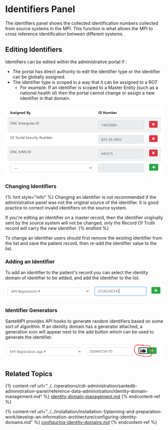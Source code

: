 # Identifiers Panel

The identifiers panel shows the collected identification numbers collected from source systems in the MPI. This function is what allows the MPI to cross reference identification between different systems.

## Editing Identifiers

Identifiers can be edited within the administrative portal if :

* The portal has direct authority to edit the identifier type or the identifier can be globally assigned.
* The identifier type is scoped in a way that it can be assigned to a ROT
  * For example: If an identifier is scoped to a Master Entity (such as a national health id) then the portal cannot change or assign a new identifier in that domain.

![](<../../.gitbook/assets/image (439).png>)

### Changing Identifiers

{% hint style="info" %}
Changing an identifier is not recommended if the administrative panel was not the original source of the identifier. It is good practice to correct invalid identifiers on the source system.&#x20;

If you're editing an identifier on a master record, then the identifier originally sent by the source system will not be changed, only the Record Of Truth record will carry the new identifier.
{% endhint %}

To change an identifier users should first remove the existing identifier from the list and save the patient record, then re-add the identifier value to the list.

### Adding an Identifier

To add an identifier to the patient's record you can select the identity domain of identifier to be added, and add the identifier to the list.

![](<../../.gitbook/assets/image (56).png>)

### Identifier Generators

SanteMPI provides API hooks to generate random identifiers based on some sort of algorithm. If an identity domain has a generator attached, a generation icon will appear next to the add button which can be used to generate the identifier.

![](<../../.gitbook/assets/image (87).png>)

## Related Topics

{% content-ref url="../../operations/cdr-administration/santedb-administration-panel/reference-data-administration/identity-domain-management.md" %}
[identity-domain-management.md](../../operations/cdr-administration/santedb-administration-panel/reference-data-administration/identity-domain-management.md)
{% endcontent-ref %}

{% content-ref url="../../installation/installation-1/planning-and-preparation-work/develop-an-information-architecture/configuring-identity-domains.md" %}
[configuring-identity-domains.md](../../installation/installation-1/planning-and-preparation-work/develop-an-information-architecture/configuring-identity-domains.md)
{% endcontent-ref %}
